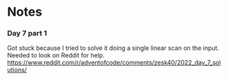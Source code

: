# Notes

### Day 7 part 1
Got stuck because I tried to solve it doing a single linear scan on the input.  
Needed to look on Reddit for help.  
https://www.reddit.com/r/adventofcode/comments/zesk40/2022_day_7_solutions/